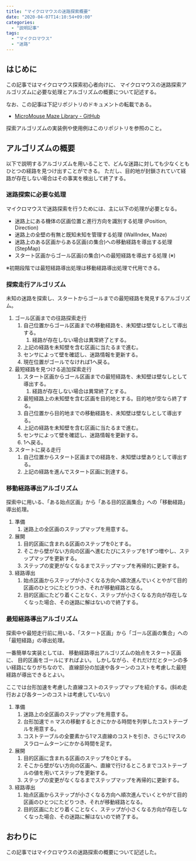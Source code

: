 ```yaml
---
title: "マイクロマウスの迷路探索概要"
date: "2020-04-07T14:10:54+09:00"
categories:
  - "説明記事"
tags:
  - "マイクロマウス"
  - "迷路"
---
```


## はじめに

この記事ではマイクロマウス探索初心者向けに、
マイクロマウスの迷路探索アルゴリズムに必要な処理とアルゴリズムの概要について記述する。

なお、この記事は下記リポジトリのドキュメントの転載である。

- [MicroMouse Maze Library - GitHub](https://github.com/kerikun11/micromouse-maze-library)

探索アルゴリズムの実装例や使用例はこのリポジトリを参照のこと。

<!--more-->

## アルゴリズムの概要

以下で説明するアルゴリズムを用いることで、どんな迷路に対しても少なくともひとつの経路を見つけ出すことができる。
ただし、目的地が封鎖されていて経路が存在しない場合はその事実を検出して終了する。

### 迷路探索に必要な処理

マイクロマウスで迷路探索を行うためには、主に以下の処理が必要となる。

- 迷路上にある機体の区画位置と進行方向を識別する処理 (Position, Direction)
- 迷路上の全壁の有無と既知未知を管理する処理 (WallIndex, Maze)
- 迷路上のある区画からある区画(の集合)への移動経路を導出する処理 (StepMap)
- スタート区画からゴール区画(の集合)への最短経路を導出する処理 (※)

※初期段階では最短経路導出処理は移動経路導出処理で代用できる。

### 探索走行アルゴリズム

未知の迷路を探索し、スタートからゴールまでの最短経路を発見するアルゴリズム。

1. ゴール区画までの往路探索走行
   1. 自己位置からゴール区画までの移動経路を、未知壁は壁なしとして導出する。
      1. 経路が存在しない場合は異常終了とする。
   2. 上記の経路を未知壁を含む区画に当たるまで進む。
   3. センサによって壁を確認し、迷路情報を更新する。
   4. 現在位置がゴールでなければ1へ戻る。
2. 最短経路を見つける追加探索走行
   1. スタート区画からゴール区画までの最短経路を、未知壁は壁なしとして導出する。
      1. 経路が存在しない場合は異常終了とする。
   2. 最短経路上の未知壁を含む区画を目的地とする。目的地が空なら終了する。
   3. 自己位置から目的地までの移動経路を、未知壁は壁なしとして導出する。
   4. 上記の経路を未知壁を含む区画に当たるまで進む。
   5. センサによって壁を確認し、迷路情報を更新する。
   6. 1へ戻る。
3. スタートに戻る走行
   1. 自己位置からスタート区画までの経路を、未知壁は壁ありとして導出する。
   2. 上記の経路を進んでスタート区画に到達する。

### 移動経路導出アルゴリズム

探索中に用いる、「ある始点区画」から「ある目的区画集合」への「移動経路」導出処理。

1. 準備
   1. 迷路上の全区画のステップマップを用意する。
2. 展開
   1. 目的区画に含まれる区画のステップを0とする。
   2. そこから壁がない方向の区画へ進むたびにステップを1ずつ増やし、ステップマップを更新する。
   3. ステップの変更がなくなるまでステップマップを再帰的に更新する。
3. 経路導出
   1. 始点区画からステップが小さくなる方向へ順次進んでいくとやがて目的区画のひとつにたどりつき、それが移動経路となる。
   2. 目的区画にたどり着くことなく、ステップが小さくなる方向が存在しなくなった場合、その迷路に解はないので終了する。

### 最短経路導出アルゴリズム

探索中や最短走行前に用いる、「スタート区画」から「ゴール区画の集合」への「最短経路」の導出処理。

一番簡単な実装としては、
移動経路導出アルゴリズムの始点をスタート区画に、
目的区画をゴールにすればよい。
しかしながら、それだけだとターンの多い経路になりがちなので、
直線部分の加速や各ターンのコストを考慮した最短経路が導出できるとよい。

ここでは台形加速を考慮した直線コストのステップマップを紹介する。(斜め走行および各ターンのコストは考慮していない)

1. 準備
   1. 迷路上の全区画のステップマップを用意する。
   2. 台形加速で n マスの移動するときにかかる時間を列挙したコストテーブルを用意する。
   3. コストテーブルの全要素から1マス直線のコストを引き、さらに1マスのスラロームターンにかかる時間を足す。
2. 展開
   1. 目的区画に含まれる区画のステップを0とする。
   2. そこから壁がない方向の区画へ、直線で行けるところまでコストテーブルの値を用いてステップを更新する。
   3. ステップの変更がなくなるまでステップマップを再帰的に更新する。
3. 経路導出
   1. 始点区画からステップが小さくなる方向へ順次進んでいくとやがて目的区画のひとつにたどりつき、それが移動経路となる。
   2. 目的区画にたどり着くことなく、ステップが小さくなる方向が存在しなくなった場合、その迷路に解はないので終了する。

## おわりに

この記事ではマイクロマウスの迷路探索の概要について記述した。
